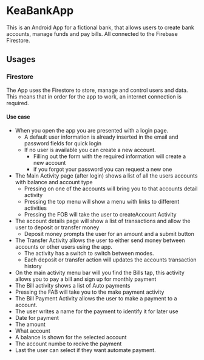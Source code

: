 # KeaBankApp
This is an Android App for a fictional bank, that allows users to create bank accounts, manage funds and pay bills. All connected to the Firebase Firestore. 

## Usages
### Firestore
The App uses the Firestore to store, manage and control users and data. This means that in order for the app to work, an internet connection is required. 
#### Use case
* When you open the app you are presented with a login page.
  * A default user information is already inserted in the email and password fields for quick login
  * If no user is available you can create a new account.
    * Filling out the form with the required information will create a new account
    * if you forgot your password you can request a new one
* The Main Activity page (after login) shows a list of all the users accounts with balance and account type
  * Pressing on one of the accounts will bring you to that accounts detail activity
  * Pressing the top menu will show a menu with links to different activities
  * Pressing the FOB will take the user to createAccount Activity
* The account details page will show a list of transactions and allow the user to deposit or transfer money
  * Deposit money prompts the user for an amount and a submit button
* The Transfer Activity allows the user to either send money between accounts or other users using the app.
  * The activity has a switch to switch between modes.
  * Each deposit or transfer action will updates the accounts transaction history
* On the main activity menu bar will you find the Bills tap, this activity allows you to pay a bill and sign up for monthly payment
 * The Bill activity shows a list of Auto payments
 * Pressing the FAB will take you to the make payment activity
* The Bill Payment Activity allows the user to make a payment to a account.
 * The user writes a name for the payment to identify it for later use
 * Date for payment 
 * The amount
 * What account
  * A balance is shown for the selected account
 * The account numbe to recive the payment
 * Last the user can select if they want automate payment.
